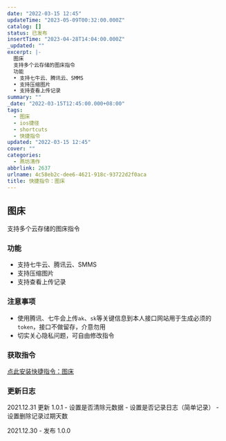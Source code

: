 ```yaml
---
date: "2022-03-15 12:45"
updateTime: "2023-05-09T00:32:00.000Z"
catalog: []
status: 已发布
insertTime: "2023-04-28T14:04:00.000Z"
_updated: ""
excerpt: |-
  图床
  支持多个云存储的图床指令
  功能
  • 支持七牛云、腾讯云、SMMS
  • 支持压缩图片
  • 支持查看上传记录
summary: ""
_date: "2022-03-15T12:45:00.000+08:00"
tags:
  - 图床
  - ios捷径
  - shortcuts
  - 快捷指令
updated: "2022-03-15 12:45"
cover: ""
categories:
  - 燕坊清作
abbrlink: 2637
urlname: 4c58eb2c-dee6-4621-918c-93722d2f0aca
title: 快捷指令：图床
---
```


## 图床

支持多个云存储的图床指令

### 功能

- 支持七牛云、腾讯云、SMMS
- 支持压缩图片
- 支持查看上传记录

### 注意事项

- 使用腾讯、七牛会上传`ak`、`sk`等关键信息到本人接口网站用于生成必须的`token`，接口不做留存，介意勿用
- 切实关心隐私问题，可自由修改指令

### 获取指令

[点此安装快捷指令：图床](https://www.icloud.com/shortcuts/d10a94e950c2475195affe1f487d174f)

### 更新日志

2021.12.31 更新 1.0.1 - 设置是否清除元数据 - 设置是否记录日志（简单记录） - 设置删除记录过期天数

2021.12.30 - 发布 1.0.0
